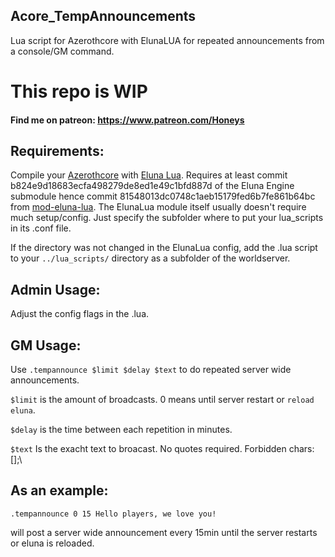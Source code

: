 ## Acore_TempAnnouncements
Lua script for Azerothcore with ElunaLUA for repeated announcements from a console/GM command.

# This repo is WIP

#### Find me on patreon: https://www.patreon.com/Honeys

## Requirements:
Compile your [Azerothcore](https://github.com/azerothcore/azerothcore-wotlk) with [Eluna Lua](https://www.azerothcore.org/catalogue-details.html?id=131435473).
Requires at least commit b824e9d18683ecfa498279de8ed1e49c1bfd887d of the Eluna Engine submodule hence commit 81548013dc0748c1aeb15179fed6b7fe861b64bc from [mod-eluna-lua](https://github.com/azerothcore/mod-eluna-lua-engine).
The ElunaLua module itself usually doesn't require much setup/config. Just specify the subfolder where to put your lua_scripts in its .conf file.

If the directory was not changed in the ElunaLua config, add the .lua script to your `../lua_scripts/` directory as a subfolder of the worldserver.

## Admin Usage:
Adjust the config flags in the .lua.

## GM Usage:
Use `.tempannounce $limit $delay $text` to do repeated server wide announcements.

`$limit` is the amount of broadcasts. 0 means until server restart or `reload eluna`.

`$delay` is the time between each repetition in minutes.

`$text` Is the exacht text to broacast. No quotes required. Forbidden chars: [];\

## As an example:
`.tempannounce 0 15 Hello players, we love you!`

will post a server wide announcement every 15min until the server restarts or eluna is reloaded.
